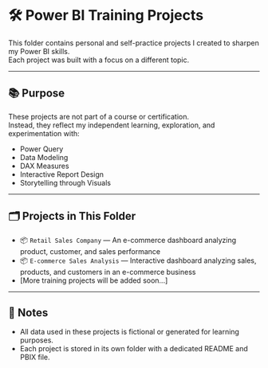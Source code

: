 # 🛠️ Power BI Training Projects

This folder contains personal and self-practice projects I created to sharpen my Power BI skills.  
Each project was built with a focus on a different topic.

---

## 📚 Purpose

These projects are not part of a course or certification.  
Instead, they reflect my independent learning, exploration, and experimentation with:

- Power Query
- Data Modeling
- DAX Measures
- Interactive Report Design
- Storytelling through Visuals

---

## 🗂️ Projects in This Folder

- 📦 `Retail Sales Company` — An e-commerce dashboard analyzing product, customer, and sales performance
- 📦 `E-commerce Sales Analysis` — Interactive dashboard analyzing sales, products, and customers in an e-commerce business
- [More training projects will be added soon...]

---

## 📝 Notes

- All data used in these projects is fictional or generated for learning purposes.
- Each project is stored in its own folder with a dedicated README and PBIX file.

